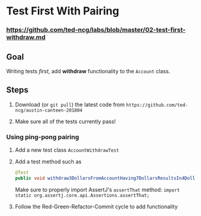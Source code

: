 # Test First With Pairing

### https://github.com/ted-ncg/labs/blob/master/02-test-first-withdraw.md

## Goal

Writing tests *first*, add **withdraw** functionality to the `Account` class.

## Steps

1. Download (or `git pull`) the latest code from `https://github.com/ted-ncg/austin-canteen-201804`

1. Make sure all of the tests currently pass!

### Using ping-pong pairing

1. Add a new test class `AccountWithdrawTest`

1. Add a test method such as
 
    ```java
    @Test
    public void withdraw3DollarsFromAccountHaving7DollarsResultsIn4DollarBalance() throws Exception
    ```

   Make sure to properly import AssertJ's `assertThat` method: `import static org.assertj.core.api.Assertions.assertThat;`

1. Follow the Red-Green-Refactor-Commit cycle to add functionality
